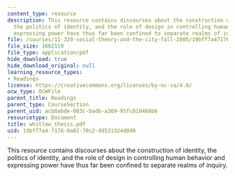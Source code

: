 ```yaml
---
content_type: resource
description: This resource contains discourses about the construction of identity,
  the politics of identity, and the role of design in controlling human behavior and
  expressing power have thus far been confined to separate realms of inquiry.
file: /courses/11-329-social-theory-and-the-city-fall-2005/19bff7a471760a8270c249533324d049_whitlow_thesis.pdf
file_size: 1682119
file_type: application/pdf
hide_download: true
hide_download_original: null
learning_resource_types:
- Readings
license: https://creativecommons.org/licenses/by-nc-sa/4.0/
ocw_type: OCWFile
parent_title: Readings
parent_type: CourseSection
parent_uid: acb8abde-083c-badb-a369-95fc010468b6
resourcetype: Document
title: whitlow_thesis.pdf
uid: 19bff7a4-7176-0a82-70c2-49533324d049
---
```

This resource contains discourses about the construction of identity, the politics of identity, and the role of design in controlling human behavior and expressing power have thus far been confined to separate realms of inquiry.